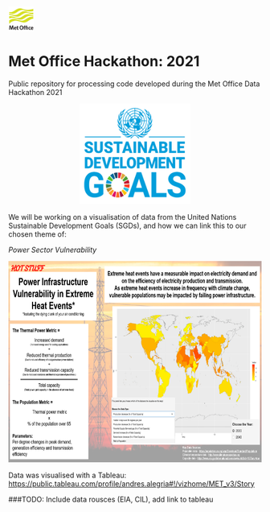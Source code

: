 <p> <img src="/images/met_office_logo.png" width="50" height="50"> </p> 

# Met Office Hackathon: 2021 

Public repository for processing code developed during the Met Office Data Hackathon 2021
<p align = "center">
  <img src="/images/UN_SDG.png" width="220" height="200"> 
</p>

We will be working on a visualisation of data from the United Nations Sustainable Development Goals (SGDs), and how we can link this to our chosen theme of:

*Power Sector Vulnerability*

<p align = "center">
  <img src="/images/poster.PNG" width="700" height="400"> 
</p>

Data was visualised with a Tableau:
https://public.tableau.com/profile/andres.alegria#!/vizhome/MET_v3/Story

###TODO: Include data rousces (EIA, CIL), add link to tableau
